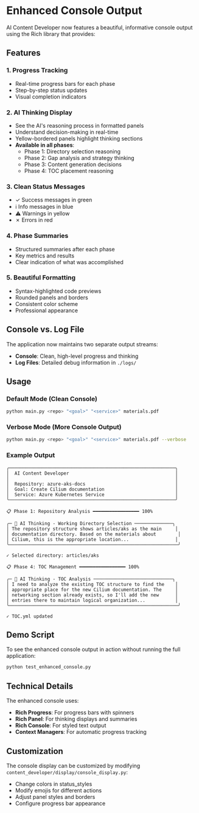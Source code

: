 # Enhanced Console Output

AI Content Developer now features a beautiful, informative console output using the Rich library that provides:

## Features

### 1. **Progress Tracking**
- Real-time progress bars for each phase
- Step-by-step status updates
- Visual completion indicators

### 2. **AI Thinking Display**
- See the AI's reasoning process in formatted panels
- Understand decision-making in real-time
- Yellow-bordered panels highlight thinking sections
- **Available in all phases**:
  - Phase 1: Directory selection reasoning
  - Phase 2: Gap analysis and strategy thinking
  - Phase 3: Content generation decisions
  - Phase 4: TOC placement reasoning

### 3. **Clean Status Messages**
- ✓ Success messages in green
- ℹ Info messages in blue
- ⚠ Warnings in yellow
- ✗ Errors in red

### 4. **Phase Summaries**
- Structured summaries after each phase
- Key metrics and results
- Clear indication of what was accomplished

### 5. **Beautiful Formatting**
- Syntax-highlighted code previews
- Rounded panels and borders
- Consistent color scheme
- Professional appearance

## Console vs. Log File

The application now maintains two separate output streams:

- **Console**: Clean, high-level progress and thinking
- **Log Files**: Detailed debug information in `./logs/`

## Usage

### Default Mode (Clean Console)
```bash
python main.py <repo> "<goal>" "<service>" materials.pdf
```

### Verbose Mode (More Console Output)
```bash
python main.py <repo> "<goal>" "<service>" materials.pdf --verbose
```

### Example Output

```
╭─────────────────────────────────────────────────────────────╮
│  AI Content Developer                                       │
│                                                             │
│  Repository: azure-aks-docs                                 │
│  Goal: Create Cilium documentation                          │
│  Service: Azure Kubernetes Service                          │
╰─────────────────────────────────────────────────────────────╯

📋 Phase 1: Repository Analysis ━━━━━━━━━━━━━━━━━ 100%

╭─ 🤔 AI Thinking - Working Directory Selection ──────────────╮
│ The repository structure shows articles/aks as the main     │
│ documentation directory. Based on the materials about        │
│ Cilium, this is the appropriate location...                 │
╰──────────────────────────────────────────────────────────────╯

✓ Selected directory: articles/aks

📋 Phase 4: TOC Management ━━━━━━━━━━━━━━━━━ 100%

╭─ 🤔 AI Thinking - TOC Analysis ─────────────────────────────╮
│ I need to analyze the existing TOC structure to find the    │
│ appropriate place for the new Cilium documentation. The     │
│ networking section already exists, so I'll add the new      │
│ entries there to maintain logical organization...           │
╰──────────────────────────────────────────────────────────────╯

✓ TOC.yml updated
```

## Demo Script

To see the enhanced console output in action without running the full application:

```bash
python test_enhanced_console.py
```

## Technical Details

The enhanced console uses:
- **Rich Progress**: For progress bars with spinners
- **Rich Panel**: For thinking displays and summaries
- **Rich Console**: For styled text output
- **Context Managers**: For automatic progress tracking

## Customization

The console display can be customized by modifying `content_developer/display/console_display.py`:
- Change colors in status_styles
- Modify emojis for different actions
- Adjust panel styles and borders
- Configure progress bar appearance 